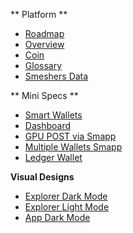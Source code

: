 
** Platform **
- [Roadmap](roadmap.md)
- [Overview](platform.md)
- [Coin](spacemesh_coin.md)
- [Glossary](sm0.1_names.md)
- [Smeshers Data](home-smeshers-data.md)

** Mini Specs **
- [Smart Wallets](smart_wallet_smapp.md)
- [Dashboard](dashboard.md)
- [GPU POST via Smapp](post_setup.md)
- [Multiple Wallets Smapp](multiple_wallets_smapp.md)
- [Ledger Wallet](ledger_app.md)


**Visual Designs**
- [Explorer Dark Mode](resources/explorer_reference_visual_design_dark_mode.pdf ':ignore')
- [Explorer Light Mode](resources/explorer_reference_visual_design_light_mode.pdf ':ignore')
- [App Dark Mode](resources/smapp_dark_mode_design.pdf ':ignore')
